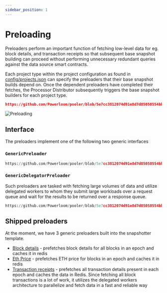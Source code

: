 ```yaml
---
sidebar_position: 1
---
```


# Preloading

Preloaders perform an important function of fetching low-level data for eg. block details, and transaction receipts so that subsequent base snapshot building can proceed without performing unnecessary redundant queries against the data source smart contracts.

Each project type within the project configuration as found in [config/projects.json](https://github.com/Powerloom/pooler/blob/5e7cc3812074d91e8d7d85058554bb1175bf8070/config/projects.example.json#L3-L12) can specify the preloaders that their base snapshot builds depend on. Once the dependent preloaders have completed their fetches, the Processor Distributor subsequently triggers the base snapshot builders for each project type.

```json reference
https://github.com/Powerloom/pooler/blob/5e7cc3812074d91e8d7d85058554bb1175bf8070/config/projects.example.json#L3-L12
```

![Preloading](/images/preloading.png)

## Interface

The preloaders implement one of the following two generic interfaces

### `GenericPreloader`

```python reference
https://github.com/Powerloom/pooler/blob/5e7cc3812074d91e8d7d85058554bb1175bf8070/snapshotter/utils/callback_helpers.py#L109-L126
```

### `GenericDelegatorPreloader`

Such preloaders are tasked with fetching large volumes of data and utilize delegated workers to whom they submit large workloads over a request queue and wait for the results to be returned over a response queue.

```python reference
https://github.com/Powerloom/pooler/blob/5e7cc3812074d91e8d7d85058554bb1175bf8070/snapshotter/utils/callback_helpers.py#L129-L161
```

## Shipped preloaders

At the moment, we have 3 generic preloaders built into the snapshotter template.

* [Block details](https://github.com/Powerloom/pooler/blob/33f838a2fd7a1ad335f5d0ab00c6fb5828821282/snapshotter/utils/preloaders/block_details/preloader.py) - prefetches block details for all blocks in an epoch and caches it in redis
* [Eth Price](https://github.com/Powerloom/pooler/blob/feat/single_snapshotter/snapshotter/utils/preloaders/eth_price/preloader.py) - prefetches ETH price for blocks in an epoch and caches it in redis
* [Transaction receipts](https://github.com/Powerloom/pooler/blob/feat/single_snapshotter/snapshotter/utils/preloaders/tx_receipts/preloader.py) - prefetches all transaction details present in each epoch and caches the data in Redis. Since fetching all block transactions is a lot of work, it utilizes the delegated workers architecture to parallelize and fetch data in a fast and reliable way
